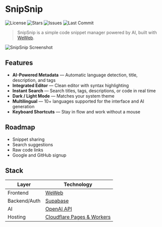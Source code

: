 # SnipSnip

![License](https://img.shields.io/github/license/mrtnblv/snipsnip?color=blue)
![Stars](https://img.shields.io/github/stars/mrtnblv/snipsnip?style=social)
![Issues](https://img.shields.io/github/issues/mrtnblv/snipsnip)
![Last Commit](https://img.shields.io/github/last-commit/mrtnblv/snipsnip)

> SnipSnip is a simple code snippet manager powered by AI, built with [WeWeb](https://weweb.io/).

![SnipSnip Screenshot](https://snipsnip.tools/cgi/image/snipsnip_social_1XVNO2VNNRqpKqEiLZ4WP.webp?format=raw)

## Features

- **AI-Powered Metadata** — Automatic language detection, title, description, and tags
- **Integrated Editor** — Clean editor with syntax highlighting
- **Instant Search** — Search titles, tags, descriptions, or code in real time
- **Dark / Light Mode** — Matches your system theme
- **Multilingual** — 10+ languages supported for the interface and AI generation
- **Keyboard Shortcuts** — Stay in flow and work without a mouse

## Roadmap

- Snippet sharing
- Search suggestions
- Raw code links
- Google and GitHub signup

## Stack

| Layer       | Technology |
|-------------|------------|
| Frontend    | [WeWeb](https://weweb.io/) |
| Backend/Auth| [Supabase](https://supabase.com/) |
| AI          | [OpenAI API](https://platform.openai.com/) |
| Hosting     | [Cloudflare Pages & Workers](https://pages.cloudflare.com/) |
